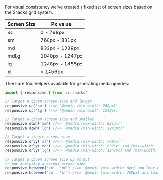 For visual consistency we've created a fixed set of screen sizes
based on the Snacks grid system.

| Screen Size | Px value         |
|-------------|------------------|
| xs          | 0 - 768px        |
| sm          | 768px - 831px    |
| md          | 832px - 1039px   |
| mdLg        | 1040px - 1247px  |
| lg          | 1248px - 1455px  |
| xl          | > 1456px         |

There are four helpers available for generating media queries:

```js static
import { responsive } from 'ic-snacks'

// Target a given screen size and larger
responsive.up('sm') //=> '@media (min-width: 768px)'
responsive.up('lg') //=> '@media (min-width: 1248px)'

// Target a given screen size and smaller
responsive.down('sm') //=> '@media (max-width: 831px)'
responsive.down('lg') //=> '@media (min-width: 1248px)'

// Target a single screen size
responsive.only('xs') //=> '@media (max-width: 768px)'
responsive.only('md') //=> '@media (min-width: 832px) and (max-width: 1039px)'
responsive.only('lg') //=> '@media (min-width: 1248px) and (max-width: 1455px)'

// Target a given screen size up to but
// not including a second screen size
responsive.between('sm', 'md') //=> '@media (min-width: 0px) and (max-width: 832px)'
responsive.between('sm', 'xl') //=> '@media (min-width: 768px) and (max-width: 1456px)'
```
